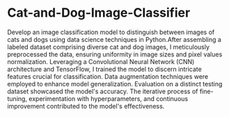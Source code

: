 # Cat-and-Dog-Image-Classifier
Develop an image classification model to distinguish between images of cats and dogs using data science techniques in Python.After assembling a labeled dataset comprising diverse cat and dog images, I meticulously preprocessed the data, ensuring uniformity in image sizes and pixel values normalization. Leveraging a Convolutional Neural Network (CNN) architecture and TensorFlow, I trained the model to discern intricate features crucial for classification. Data augmentation techniques were employed to enhance model generalization. Evaluation on a distinct testing dataset showcased the model's accuracy. The iterative process of fine-tuning, experimentation with hyperparameters, and continuous improvement contributed to the model's effectiveness. 

